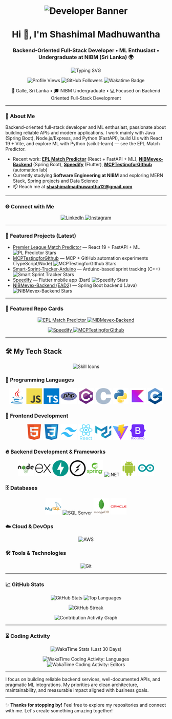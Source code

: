 <h1 align="center">
  <img src="https://raw.githubusercontent.com/TheDudeThatCode/TheDudeThatCode/master/Assets/Developer.gif" alt="Developer Banner" width="30%" height="10%">
</h1>

<h1 align="center">Hi 👋, I'm Shashimal Madhuwantha</h1>
<h3 align="center">Backend-Oriented Full-Stack Developer • ML Enthusiast • Undergraduate at NIBM (Sri Lanka) 🌍</h3>

<p align="center">
  <img src="https://readme-typing-svg.demolab.com?font=Fira+Code&size=22&pause=1000&color=A177FF&center=true&vCenter=true&width=800&lines=Building+reliable+backends+%26+clean+UIs;Exploring+ML+%28scikit-learn%2C+FastAPI%29;Open+to+collaboration+and+new+projects" alt="Typing SVG" />
  
</p>

<p align="center">
  <img src="https://komarev.com/ghpvc/?username=shashimalmadhuwantha&label=Profile%20Views&color=0e75b6&style=flat" alt="Profile Views">
  <img src="https://img.shields.io/github/followers/ShashimalMadhuwantha?label=Followers&style=social" alt="GitHub Followers">
  <img src="https://wakatime.com/badge/user/0283a1db-ade2-43f4-a544-83145c2b1301.svg" alt="Wakatime Badge">
</p>

<p align="center">📍 Galle, Sri Lanka • 🎓 NIBM Undergraduate • 💻 Focused on Backend Oriented Full-Stack Development</p>



<hr />

### 🚀 About Me
Backend-oriented full-stack developer and ML enthusiast, passionate about building reliable APIs and modern applications. I work mainly with Java (Spring Boot), Node.js/Express, and Python (FastAPI), build UIs with React 19 + Vite, and explore ML with Python (scikit-learn) — see the EPL Match Predictor.

- Recent work: **[EPL Match Predictor](https://github.com/ShashimalMadhuwantha/PrimerLeagueStatPredictionMLModel)** (React + FastAPI + ML), **[NIBMevex-Backend](https://github.com/ShashimalMadhuwantha/NIBMevex-Backend)** (Spring Boot), **[Speedify](https://github.com/ShashimalMadhuwantha/Speedify)** (Flutter), **[MCPTestingforGIthub](https://github.com/ShashimalMadhuwantha/MCPTestingforGIthub)** (automation lab)
- Currently studying **Software Engineering at NIBM** and exploring MERN Stack, Spring projects and Data Science
- 📫 Reach me at **shashimalmadhuwantha12@gmail.com**

<hr />

### 🌐 Connect with Me
<p align="center">
  <a href="https://www.linkedin.com/in/shashimal-madhuwantha-82b74431b/" target="_blank">
    <img src="https://img.shields.io/badge/LinkedIn-0077B5?logo=linkedin&logoColor=white&style=for-the-badge" alt="LinkedIn">
  </a>
  <a href="https://instagram.com/_shashimal" target="_blank">
    <img src="https://img.shields.io/badge/Instagram-E4405F?logo=instagram&logoColor=white&style=for-the-badge" alt="Instagram">
  </a>
</p>

<hr />

### 🌟 Featured Projects (Latest)

- <a href="https://github.com/ShashimalMadhuwantha/PrimerLeagueStatPredictionMLModel">Premier League Match Predictor</a> — React 19 + FastAPI + ML
  <img src="https://img.shields.io/github/stars/ShashimalMadhuwantha/PrimerLeagueStatPredictionMLModel?style=social" alt="PL Predictor Stars"/>
- <a href="https://github.com/ShashimalMadhuwantha/MCPTestingforGIthub">MCPTestingforGIthub</a> — MCP + GitHub automation experiments (TypeScript/Node)
  <img src="https://img.shields.io/github/stars/ShashimalMadhuwantha/MCPTestingforGIthub?style=social" alt="MCPTestingforGIthub Stars"/>
- <a href="https://github.com/ShashimalMadhuwantha/Smart-Sprint-Tracker-Arduino">Smart-Sprint-Tracker-Arduino</a> — Arduino-based sprint tracking (C++)
  <img src="https://img.shields.io/github/stars/ShashimalMadhuwantha/Smart-Sprint-Tracker-Arduino?style=social" alt="Smart Sprint Tracker Stars"/>
 - <a href="https://github.com/ShashimalMadhuwantha/Speedify">Speedify</a> — Flutter mobile app (Dart)
   <img src="https://img.shields.io/github/stars/ShashimalMadhuwantha/Speedify?style=social" alt="Speedify Stars"/>
 - <a href="https://github.com/ShashimalMadhuwantha/NIBMevex-Backend">NIBMevex-Backend (EAD2)</a> — Spring Boot backend (Java)
   <img src="https://img.shields.io/github/stars/ShashimalMadhuwantha/NIBMevex-Backend?style=social" alt="NIBMevex-Backend Stars"/>

<hr />

### 🔖 Featured Repo Cards
<p align="center">
  <a href="https://github.com/ShashimalMadhuwantha/PrimerLeagueStatPredictionMLModel">
    <img src="https://github-readme-stats.vercel.app/api/pin/?username=ShashimalMadhuwantha&repo=PrimerLeagueStatPredictionMLModel&theme=radical&hide_border=true" alt="EPL Match Predictor" />
  </a>
  <a href="https://github.com/ShashimalMadhuwantha/NIBMevex-Backend">
    <img src="https://github-readme-stats.vercel.app/api/pin/?username=ShashimalMadhuwantha&repo=NIBMevex-Backend&theme=radical&hide_border=true" alt="NIBMevex-Backend" />
  </a>
</p>

<p align="center">
  <a href="https://github.com/ShashimalMadhuwantha/Speedify">
    <img src="https://github-readme-stats.vercel.app/api/pin/?username=ShashimalMadhuwantha&repo=Speedify&theme=radical&hide_border=true" alt="Speedify" />
  </a>
  <a href="https://github.com/ShashimalMadhuwantha/MCPTestingforGIthub">
    <img src="https://github-readme-stats.vercel.app/api/pin/?username=ShashimalMadhuwantha&repo=MCPTestingforGIthub&theme=radical&hide_border=true" alt="MCPTestingforGIthub" />
  </a>
</p>

<hr />

## 🛠️ My Tech Stack

<p align="center">
  <img src="https://skillicons.dev/icons?i=java,js,ts,python,cs,php,kotlin,cpp,html,css,react,tailwind,vite,materialui,nodejs,express,fastapi,spring,dotnet,android,arduino,mysql,postgres,mongodb,git,aws&perline=10" alt="Skill Icons" />
</p>

### 🚀 Programming Languages  
<p align="center">
  <img src="https://raw.githubusercontent.com/devicons/devicon/master/icons/java/java-original.svg" alt="Java" width="50" height="50"/>
  <img src="https://raw.githubusercontent.com/devicons/devicon/master/icons/javascript/javascript-original.svg" alt="JavaScript" width="50" height="50"/>
  <img src="https://raw.githubusercontent.com/devicons/devicon/master/icons/typescript/typescript-original.svg" alt="TypeScript" width="50" height="50"/>
  <img src="https://raw.githubusercontent.com/devicons/devicon/master/icons/php/php-original.svg" alt="PHP" width="50" height="50"/>
  <img src="https://raw.githubusercontent.com/devicons/devicon/master/icons/csharp/csharp-original.svg" alt="C#" width="50" height="50"/>
  <img src="https://raw.githubusercontent.com/devicons/devicon/master/icons/c/c-original.svg" alt="C" width="50" height="50"/>
  <img src="https://raw.githubusercontent.com/devicons/devicon/master/icons/python/python-original.svg" alt="Python" width="50" height="50"/>
  <img src="https://raw.githubusercontent.com/devicons/devicon/master/icons/kotlin/kotlin-original.svg" alt="Kotlin" width="50" height="50"/>
  <img src="https://raw.githubusercontent.com/devicons/devicon/master/icons/cplusplus/cplusplus-original.svg" alt="C++" width="50" height="50"/>
</p>

### 🎨 Frontend Development  
<p align="center">
  <img src="https://raw.githubusercontent.com/devicons/devicon/master/icons/html5/html5-original.svg" alt="HTML" width="50" height="50"/>
  <img src="https://raw.githubusercontent.com/devicons/devicon/master/icons/css3/css3-original.svg" alt="CSS" width="50" height="50"/>
  <img src="https://raw.githubusercontent.com/devicons/devicon/master/icons/tailwindcss/tailwindcss-original.svg" alt="Tailwind CSS" width="50" height="50"/>
  <img src="https://raw.githubusercontent.com/devicons/devicon/master/icons/react/react-original-wordmark.svg" alt="React.js" width="50" height="50"/>
  <img src="https://raw.githubusercontent.com/devicons/devicon/master/icons/materialui/materialui-original.svg" alt="Material UI" width="50" height="50"/>
  <img src="https://raw.githubusercontent.com/devicons/devicon/master/icons/vitejs/vitejs-original.svg" alt="Vite" width="50" height="50"/>
   <img src="https://raw.githubusercontent.com/devicons/devicon/master/icons/bootstrap/bootstrap-plain-wordmark.svg" alt="Bootstrap" width="50" height="50"/>
</p>

### 🔥 Backend Development & Frameworks  
<p align="center">
  <img src="https://raw.githubusercontent.com/devicons/devicon/master/icons/nodejs/nodejs-original-wordmark.svg" alt="Node.js" width="50" height="50"/>
  <img src="https://raw.githubusercontent.com/devicons/devicon/master/icons/express/express-original.svg" alt="Express.js" width="50" height="50"/>
  <img src="https://raw.githubusercontent.com/devicons/devicon/master/icons/fastapi/fastapi-original.svg" alt="FastAPI" width="50" height="50"/>
  <img src="https://raw.githubusercontent.com/devicons/devicon/master/icons/socketio/socketio-original.svg" alt="Socket.io" width="50" height="50"/>
  <img src="https://raw.githubusercontent.com/devicons/devicon/master/icons/spring/spring-original-wordmark.svg" alt="Spring Boot" width="50" height="50"/>
  <img src="https://upload.wikimedia.org/wikipedia/commons/e/ee/.NET_Core_Logo.svg" alt=".NET" width="50" height="50"/>
  <img src="https://raw.githubusercontent.com/devicons/devicon/master/icons/android/android-original.svg" alt="Android" width="50" height="50"/>
  <img src="https://raw.githubusercontent.com/devicons/devicon/master/icons/arduino/arduino-original.svg" alt="Arduino" width="50" height="50"/>
</p>

### 🗄️ Databases  
<p align="center">
  <img src="https://raw.githubusercontent.com/devicons/devicon/master/icons/mysql/mysql-original-wordmark.svg" alt="MySQL" width="50" height="50"/>
  <img src="https://www.svgrepo.com/show/303229/microsoft-sql-server-logo.svg" alt="SQL Server" width="50" height="50"/>
  <img src="https://raw.githubusercontent.com/devicons/devicon/master/icons/mongodb/mongodb-original-wordmark.svg" alt="MongoDB" width="50" height="50"/>
   <img src="https://raw.githubusercontent.com/devicons/devicon/master/icons/oracle/oracle-original.svg" alt="Oracle" width="50" height="50"/>
</p>

### ☁️ Cloud & DevOps  
<p align="center">
  <img src="https://upload.wikimedia.org/wikipedia/commons/9/93/Amazon_Web_Services_Logo.svg" alt="AWS" width="50" height="50"/>
</p>

### 🛠️ Tools & Technologies  
<p align="center">
  <img src="https://www.vectorlogo.zone/logos/git-scm/git-scm-icon.svg" alt="Git" width="50" height="50"/>
</p>


<hr />

### 📈 GitHub Stats
<p align="center">
  <img src="https://github-readme-stats.vercel.app/api?username=shashimalmadhuwantha&show_icons=true&locale=en&theme=radical&cache_seconds=1800" alt="GitHub Stats">
    <img src="https://github-readme-stats.vercel.app/api/top-langs?username=shashimalmadhuwantha&show_icons=true&locale=en&layout=compact&theme=radical&cache_seconds=1800" alt="Top Languages">
</p>



<p align="center">
  <img src="https://github-readme-streak-stats.herokuapp.com/?user=shashimalmadhuwantha&theme=radical" alt="GitHub Streak">
</p>

<p align="center">
  <img src="https://github-readme-activity-graph.vercel.app/graph?username=ShashimalMadhuwantha&theme=dracula&hide_border=true" alt="Contribution Activity Graph" />
</p>

<hr />

### ⏳ Coding Activity
<p align="center">
  <img src="https://github-readme-stats.vercel.app/api/wakatime?username=Shashimal&theme=radical&hide_border=true&range=last_30_days" alt="WakaTime Stats (Last 30 Days)" />
</p>

<p align="center">
  <!-- Fallback: Direct WakaTime share graphs to ensure visibility -->
  <img src="https://wakatime.com/share/@0283a1db-ade2-43f4-a544-83145c2b1301/e82bf264-45ed-4663-8cbb-ba346159410d.svg" alt="WakaTime Coding Activity: Languages">
  <img src="https://wakatime.com/share/@0283a1db-ade2-43f4-a544-83145c2b1301/7910cfa6-81f3-4c18-9ad2-2f5bafa79e38.svg" alt="WakaTime Coding Activity: Editors">
</p>

<hr />


I focus on building reliable backend services, well-documented APIs, and pragmatic ML integrations. My priorities are clean architecture, maintainability, and measurable impact aligned with business goals.

<hr />

✨ **Thanks for stopping by!** Feel free to explore my repositories and connect with me. Let's create something amazing together!
